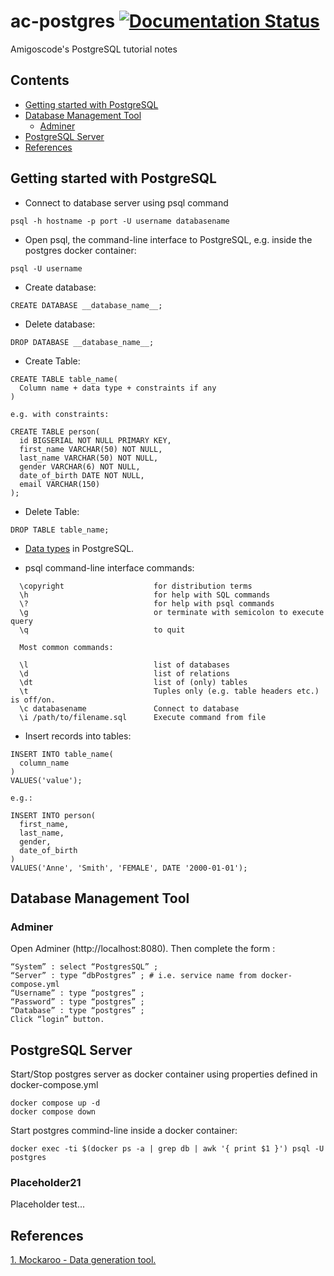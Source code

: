 # ac-postgres [![Documentation Status](https://readthedocs.org/projects/ansicolortags/badge/?version=latest)](http://ansicolortags.readthedocs.io/?badge=latest)

Amigoscode's PostgreSQL tutorial notes

## Contents

- [Getting started with PostgreSQL](#Getting-started-with-PostgreSQL)
- [Database Management Tool](#Database-Management-Tool)
  - [Adminer](#Adminer)
- [PostgreSQL Server](#PostgreSQL-Server)
- [References](#References)

## Getting started with PostgreSQL

- Connect to database server using psql command

```
psql -h hostname -p port -U username databasename
```
- Open psql, the command-line interface to PostgreSQL, e.g. inside the postgres docker container:

```
psql -U username
```

- Create database:

```
CREATE DATABASE __database_name__;
```

- Delete database:

```
DROP DATABASE __database_name__;
```
- Create Table:

```
CREATE TABLE table_name(
  Column name + data type + constraints if any
)

e.g. with constraints: 

CREATE TABLE person(
  id BIGSERIAL NOT NULL PRIMARY KEY, 
  first_name VARCHAR(50) NOT NULL,
  last_name VARCHAR(50) NOT NULL,
  gender VARCHAR(6) NOT NULL,
  date_of_birth DATE NOT NULL,
  email VARCHAR(150)
);
```
- Delete Table:
```
DROP TABLE table_name;
```

- [Data types](https://www.postgresql.org/docs/13/datatype.html) in PostgreSQL.

- psql command-line interface commands:
```
  \copyright                    for distribution terms
  \h                            for help with SQL commands
  \?                            for help with psql commands
  \g                            or terminate with semicolon to execute query
  \q                            to quit

  Most common commands: 

  \l                            list of databases
  \d                            list of relations
  \dt                           list of (only) tables
  \t                            Tuples only (e.g. table headers etc.) is off/on.
  \c databasename               Connect to database
  \i /path/to/filename.sql      Execute command from file
```

- Insert records into tables:
```
INSERT INTO table_name(
  column_name
)
VALUES('value');

e.g.: 

INSERT INTO person(
  first_name,
  last_name,
  gender,
  date_of_birth
)
VALUES('Anne', 'Smith', 'FEMALE', DATE '2000-01-01');
```


## Database Management Tool

### Adminer

Open Adminer (http://localhost:8080). Then complete the form :
```
“System” : select “PostgresSQL” ;
“Server” : type “dbPostgres” ; # i.e. service name from docker-compose.yml
“Username” : type “postgres” ;
“Password” : type “postgres” ;
“Database” : type “postgres” ;
Click “login” button.
```

## PostgreSQL Server

Start/Stop postgres server as docker container using properties defined in docker-compose.yml
```
docker compose up -d
docker compose down
```

Start postgres commind-line inside a docker container:

```
docker exec -ti $(docker ps -a | grep db | awk '{ print $1 }') psql -U postgres
```

### Placeholder21

Placeholder test...

## References

[1. Mockaroo - Data generation tool.](https://www.mockaroo.com/)
